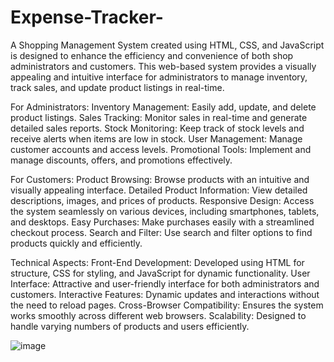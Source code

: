# Expense-Tracker-
A Shopping Management System created using HTML, CSS, and JavaScript is designed to enhance the efficiency and convenience of both shop administrators and customers. This web-based system provides a visually appealing and intuitive interface for administrators to manage inventory, track sales, and update product listings in real-time.

For Administrators:
Inventory Management: Easily add, update, and delete product listings.
Sales Tracking: Monitor sales in real-time and generate detailed sales reports.
Stock Monitoring: Keep track of stock levels and receive alerts when items are low in stock.
User Management: Manage customer accounts and access levels.
Promotional Tools: Implement and manage discounts, offers, and promotions effectively.

For Customers:
Product Browsing: Browse products with an intuitive and visually appealing interface.
Detailed Product Information: View detailed descriptions, images, and prices of products.
Responsive Design: Access the system seamlessly on various devices, including smartphones, tablets, and desktops.
Easy Purchases: Make purchases easily with a streamlined checkout process.
Search and Filter: Use search and filter options to find products quickly and efficiently.

Technical Aspects:
Front-End Development: Developed using HTML for structure, CSS for styling, and JavaScript for dynamic functionality.
User Interface: Attractive and user-friendly interface for both administrators and customers.
Interactive Features: Dynamic updates and interactions without the need to reload pages.
Cross-Browser Compatibility: Ensures the system works smoothly across different web browsers.
Scalability: Designed to handle varying numbers of products and users efficiently.

![image](https://github.com/Pratyuush/Expense-Tracker-/assets/145635909/d7149a62-c16b-457e-a909-31615457caac)


